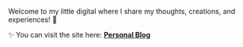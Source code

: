Welcome to my little digital where I share my thoughts, creations, and experiences! 🌸

✨ You can visit the site here: [**Personal Blog**](https://mumnab.github.io/PersonalBlog/)
